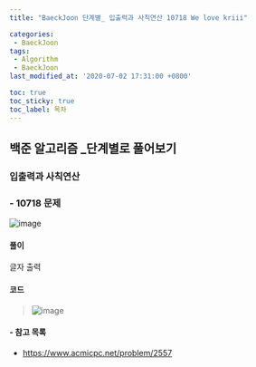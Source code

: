 ```yaml
---
title: "BaeckJoon 단계별_ 입출력과 사칙연산 10718 We love kriii"

categories: 
 - BaeckJoon 
tags: 
 - Algorithm
 - BaeckJoon 
last_modified_at: '2020-07-02 17:31:00 +0800'

toc: true
toc_sticky: true
toc_label: 목차
---
```

## 백준 알고리즘 _단계별로 풀어보기
### 입출력과 사칙연산
### - 10718 문제
![image](https://user-images.githubusercontent.com/66898243/86335663-bfa4a000-bc89-11ea-8434-1997d287b0e6.png)

#### 풀이 
글자 출력

#### 코드
>  ![image](https://user-images.githubusercontent.com/66898243/86335957-232ecd80-bc8a-11ea-85fd-5dc577f6c902.png)

 #### - 참고 목록
- https://www.acmicpc.net/problem/2557